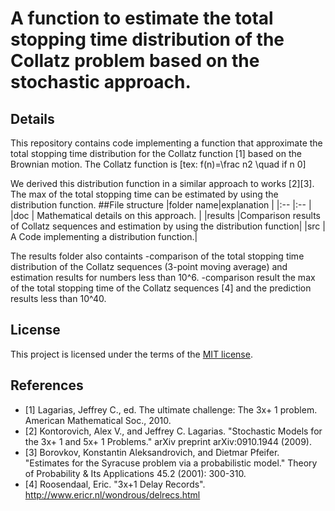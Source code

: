 # A function to estimate the total stopping time distribution of the Collatz problem based on the stochastic approach.

## Details
This repository contains code implementing a function that approximate the total stopping time distribution for the Collatz function [1] based on the Brownian motion.
The Collatz function is 
[tex: f(n)=\frac n2 \quad if n 0]

We derived this distribution function in a similar approach to works [2][3].
The max of the total stopping time can be estimated by using the distribution function.
##File structure
|folder name|explanation                         |
|:--        |:--                          |
|doc        | Mathematical details on this approach.  |
|results    |Comparison results of Collatz sequences and estimation by using the distribution function|
|src        | A Code implementing a distribution function.|

The results folder also containts
-comparison of the total stopping time distribution of the Collatz sequences (3-point moving average) and estimation results for numbers less than 10^6.
-comparison result the max of the total stopping time of the Collatz sequences [4] and the prediction results less than 10^40.
## License
This project is licensed under the terms of the [MIT license](LICENSE.md).

## References
-  [1] Lagarias, Jeffrey C., ed. The ultimate challenge: The 3x+ 1 problem. American Mathematical Soc., 2010.
-  [2] Kontorovich, Alex V., and Jeffrey C. Lagarias. "Stochastic Models for the 3x+ 1 and 5x+ 1 Problems." arXiv preprint arXiv:0910.1944 (2009).
-  [3] Borovkov, Konstantin Aleksandrovich, and Dietmar Pfeifer. "Estimates for the Syracuse problem via a probabilistic model." Theory of Probability & Its Applications 45.2 (2001): 300-310.
-  [4] Roosendaal, Eric. "3x+1 Delay Records". http://www.ericr.nl/wondrous/delrecs.html


